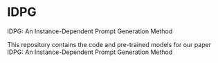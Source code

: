 # IDPG
IDPG: An Instance-Dependent Prompt Generation Method

This repository contains the code and pre-trained models for our paper IDPG: An Instance-Dependent Prompt Generation Method
